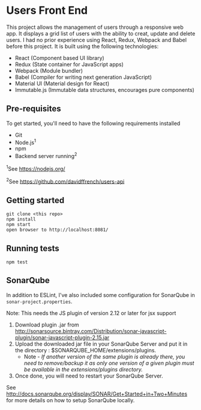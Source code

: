 # Users Front End

This project allows the management of users through a responsive web app. It displays a grid list of users with the ability to creat, update and delete users. I had no prior experience using React, Redux, Webpack and Babel before this project. It is built using the following technologies:
* React (Component based UI library)
* Redux (State container for JavaScript apps)
* Webpack (Module bundler)
* Babel (Compiler for writing next generation JavaScript)
* Material UI (Material design for React)
* Immutable.js (Immutable data structures, encourages pure components)

## Pre-requisites

To get started, you'll need to have the following requirements installed

- Git
- Node.js<sup>1</sup>
- npm
- Backend server running<sup>2</sup>

<sup>1</sup>See https://nodejs.org/

<sup>2</sup>See https://github.com/davidffrench/users-api

## Getting started
	
	git clone <this repo>
	npm install
	npm start
	open browser to http://localhost:8081/

## Running tests

`npm test`

## SonarQube
In addition to ESLint, I've also included some configuration for SonarQube in `sonar-project.properties`.

Note: This needs the JS plugin of version 2.12 or later for jsx support

1. Download plugin .jar from http://sonarsource.bintray.com/Distribution/sonar-javascript-plugin/sonar-javascript-plugin-2.15.jar 
2. Upload the downloaded jar file in your SonarQube Server and put it in the directory : $SONARQUBE_HOME/extensions/plugins.
    * Note - *If another version of the same plugin is already there, you need to remove/backup it as only one version of a given plugin must be available in the extensions/plugins directory.*
3. Once done, you will need to restart your SonarQube Server.

See http://docs.sonarqube.org/display/SONAR/Get+Started+in+Two+Minutes for more details on how to setup SonarQube locally.
